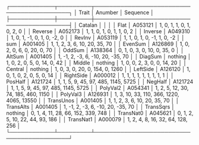 ┌────────────┬─────────┬───────────────────────────────────────────┐
│ Trait      │ Anumber │ Sequence                                  │
├────────────┼─────────┼───────────────────────────────────────────┤
│ Catalan    │         │                                           │
│ Flat       │ A053121 │ 1, 0, 1, 1, 0, 1, 0, 2, 0                 │
│ Reverse    │ A052173 │ 1, 1, 0, 1, 0, 1, 1, 0, 2                 │
│ Inverse    │ A049310 │ 1, 0, 1, -1, 0, 1, 0, -2, 0               │
│ RevInv     │ A053119 │ 1, 1, 0, 1, 0, -1, 1, 0, -2               │
│ sum        │ A001405 │ 1, 1, 2, 3, 6, 10, 20, 35, 70             │
│ EvenSum    │ A126869 │ 1, 0, 2, 0, 6, 0, 20, 0, 70               │
│ OddSum     │ A138364 │ 0, 1, 0, 3, 0, 10, 0, 35, 0               │
│ AltSum     │ A001405 │ 1, -1, 2, -3, 6, -10, 20, -35, 70         │
│ DiagSum    │ nothing │ 1, 0, 2, 0, 5, 0, 14, 0, 42               │
│ Middle     │ nothing │ 1, 0, 0, 2, 3, 0, 0, 14, 20               │
│ Central    │ nothing │ 1, 0, 3, 0, 20, 0, 154, 0, 1260           │
│ LeftSide   │ A126120 │ 1, 0, 1, 0, 2, 0, 5, 0, 14                │
│ RightSide  │ A000012 │ 1, 1, 1, 1, 1, 1, 1, 1, 1                 │
│ PosHalf    │ A121724 │ 1, 1, 5, 9, 45, 97, 485, 1145, 5725       │
│ NegHalf    │ A121724 │ 1, 1, 5, 9, 45, 97, 485, 1145, 5725       │
│ PolyVal2   │ A054341 │ 1, 2, 5, 12, 30, 74, 185, 460, 1150       │
│ PolyVal3   │ A126931 │ 1, 3, 10, 33, 110, 366, 1220, 4065, 13550 │
│ TransUnos  │ A001405 │ 1, 1, 2, 3, 6, 10, 20, 35, 70             │
│ TransAlts  │ A001405 │ 1, -1, 2, -3, 6, -10, 20, -35, 70         │
│ TransSqrs  │ nothing │ 0, 1, 4, 11, 28, 66, 152, 339, 748        │
│ TransNat0  │ A045621 │ 0, 1, 2, 5, 10, 22, 44, 93, 186           │
│ TransNat1  │ A000079 │ 1, 2, 4, 8, 16, 32, 64, 128, 256          │
└────────────┴─────────┴───────────────────────────────────────────┘
